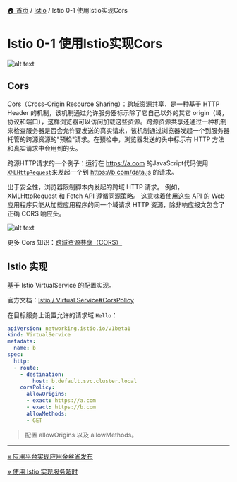[🏠 首页](../_index.md) / [Istio](_index.md) / Istio 0-1 使用Istio实现Cors

# Istio 0-1 使用Istio实现Cors

![alt text](https://images.poneding.com/2025/03/202503111822818.jpg)

## Cors

Cors（Cross-Origin Resource Sharing）：跨域资源共享，是一种基于 HTTP Header 的机制，该机制通过允许服务器标示除了它自己以外的其它 origin（域，协议和端口），这样浏览器可以访问加载这些资源。跨源资源共享还通过一种机制来检查服务器是否会允许要发送的真实请求，该机制通过浏览器发起一个到服务器托管的跨源资源的"预检"请求。在预检中，浏览器发送的头中标示有 HTTP 方法和真实请求中会用到的头。

跨源HTTP请求的一个例子：运行在 <https://a.com> 的JavaScript代码使用[`XMLHttpRequest`](https://developer.mozilla.org/zh-CN/docs/Web/API/XMLHttpRequest)来发起一个到 <https://b.com/data.js> 的请求。

出于安全性，浏览器限制脚本内发起的跨域 HTTP 请求。 例如，XMLHttpRequest 和 Fetch API 遵循同源策略。 这意味着使用这些 API 的 Web 应用程序只能从加载应用程序的同一个域请求 HTTP 资源，除非响应报文包含了正确 CORS 响应头。

![alt text](https://images.poneding.com/2025/03/202503111822782.png)

更多 Cors 知识：[跨域资源共享（CORS）](https://developer.mozilla.org/zh-CN/docs/Web/HTTP/CORS)

## Istio 实现

基于 Istio VirtualService 的配置实现。

官方文档：[Istio / Virtual Service#CorsPolicy](https://istio.io/latest/docs/reference/config/networking/virtual-service/#CorsPolicy)

在目标服务上设置允许的请求域 `Hello`：

```yaml
apiVersion: networking.istio.io/v1beta1
kind: VirtualService
metadata:
  name: b
spec:
  http:
  - route:
    - destination:
        host: b.default.svc.cluster.local
    corsPolicy:
      allowOrigins:
      - exact: https://a.com
      - exact: https://b.com
      allowMethods:
      - GET
```

> 配置 allowOrigins 以及 allowMethods。

---
[« 应用平台实现应用金丝雀发布](istio-canary-deploy.md)

[» 使用 Istio 实现服务超时](istio-timeout.md)
